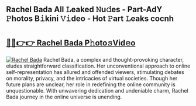 ## Rachel Bada All 𝙻eaked 𝙽u𝚍es - Part-AdY 𝙿hotos B𝚒kini 𝚅𝚒deo - Hot 𝙿art 𝙻eaks cocnh

# <h2><a href="http://ld1w3d.urlbe.top/?page=Rachel+Bada">🔗🔗👉👉 Rachel Bada P𝚑oto𝚜Vid𝚎o</a></h2>

[![Rachel Bada](https://i.imgur.com/eBuTRDB.gif)](http://ld1w3d.urlbe.top/?page=Rachel+Bada)
Rachel Bada, a complex and thought-provoking character, eludes straightforward classification. Her unconventional approach to online self-representation has allured and offended viewers, stimulating debates on morality, privacy, and the intricacies of virtual societies. Though her future plans are unclear, her role in redefining the online community is unquestionable. With unwavering dedication and undeniable charm, Rachel Bada journey in the online universe is unending.
